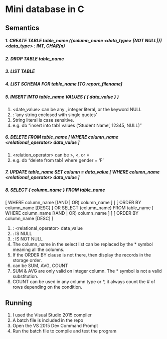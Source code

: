 # Mini database in C
## Semantics
##### 1. CREATE TABLE table_name ({column_name <data_type> [NOT NULL]}) <data_type> : INT, CHAR(n)
##### 2. DROP TABLE table_name
##### 3. LIST TABLE
##### 4. LIST SCHEMA FOR table_name [TO report_filename]
##### 5. INSERT INTO table_name VALUES (  { data_value }  )
  1. <date_value> can be any <string literal>, integer literal, or the keyword NULL
  2. <string literal> : ‘any string enclosed with single quotes’
  3. String literal is case sensitive.
  4. e.g. db “insert into tab1 values (‘Student Name’, 12345, NULL)”
##### 6. DELETE FROM table_name [ WHERE column_name <relational_operator> data_value ]
  1. <relation_operator> can be >, <, or =
  2. e.g. db “delete from tab1 where gender = ‘F’
##### 7. UPDATE table_name SET column = data_value [ WHERE column_name <relational_operator> data_value ]
##### 8. SELECT { column_name } FROM table_name
[ WHERE column_name <condition> [(AND | OR) column_name <condition>] ]
[ ORDER BY column_name [DESC] ]
OR
SELECT <aggregate>(column_name) FROM table_name
[ WHERE column_name <condition> [(AND | OR) column_name <condition>] ]
[ ORDER BY column_name [DESC] ]
  1. <condition> : <relational_operator> data_value 
  2. <condition> : IS NULL
  3. <condition> : IS NOT NULL
  4. The column_name in the select list can be replaced by the * symbol meaning all the columns.
  5. If the ORDER BY clause is not there, then display the records in the storage order.
  6. <aggregate> can be SUM, AVG, COUNT
  7. SUM & AVG are only valid on integer column.  The * symbol is not a valid substitution.
  8. COUNT can be used in any column type or *, it always count the # of rows depending on the condition.
	
## Running
1. I used the Visual Studio 2015 compiler
2. A batch file is included in the repo
3. Open the VS 2015 Dev Command Prompt 
4. Run the batch file to compile and test the program
